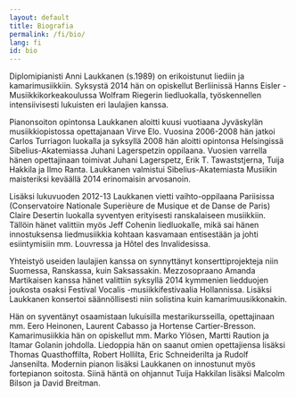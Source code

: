 ```yaml
---
layout: default
title: Biografia
permalink: /fi/bio/
lang: fi
id: bio
---
```


Diplomipianisti Anni Laukkanen (s.1989) on erikoistunut liediin ja kamarimusiikkiin. Syksystä 2014 hän on opiskellut Berliinissä Hanns Eisler -Musiikkikorkeakoulussa Wolfram Riegerin liedluokalla, työskennellen intensiivisesti lukuisten eri laulajien kanssa. 

Pianonsoiton opintonsa Laukkanen aloitti kuusi vuotiaana Jyväskylän musiikkiopistossa opettajanaan Virve Elo. Vuosina 2006-2008 hän jatkoi Carlos Turriagon luokalla ja syksyllä 2008 hän aloitti opintonsa Helsingissä Sibelius-Akatemiassa Juhani Lagerspetzin oppilaana. Vuosien varrella hänen opettajinaan toimivat Juhani Lagerspetz, Erik T. Tawaststjerna, Tuija Hakkila ja Ilmo Ranta. Laukkanen valmistui Sibelius-Akatemiasta Musiikin maisteriksi keväällä 2014 erinomaisin arvosanoin. 

Lisäksi lukuvuoden 2012-13 Laukkanen vietti vaihto-oppilaana Pariisissa (Conservatoire Nationale Superièure de Musique et de Danse de Paris) Claire Desertin luokalla syventyen erityisesti ranskalaiseen musiikkiin. Tällöin hänet valittiin myös Jeff Cohenin liedluokalle, mikä sai hänen innostuksensa liedmusiikkia kohtaan kasvamaan entisestään ja johti esiintymisiin mm. Louvressa ja Hôtel des Invalidesissa. 

Yhteistyö useiden laulajien kanssa on synnyttänyt konserttiprojekteja niin Suomessa, Ranskassa, kuin Saksassakin.  Mezzosopraano Amanda Martikaisen kanssa hänet valittiin syksyllä 2014 kymmenien liedduojen joukosta osaksi Festival Vocalis -musiikkifestivaalia Hollannissa. Lisäksi Laukkanen konsertoi säännöllisesti niin solistina kuin kamarimuusikkonakin. 

Hän on syventänyt osaamistaan lukuisilla mestarikursseilla, opettajinaan mm. Eero Heinonen, Laurent Cabasso ja Hortense Cartier-Bresson. Kamarimusiikkia hän on opiskellut mm. Marko Ylösen, Martti Raution ja Itamar Golanin johdolla. Liedoppia hän on saanut omien opettajiensa lisäksi Thomas Quasthoffilta, Robert Hollilta, Eric Schneiderilta ja Rudolf Jansenilta. Modernin pianon lisäksi Laukkanen on innostunut myös fortepianon soitosta. Siinä häntä on ohjannut Tuija Hakkilan lisäksi Malcolm Bilson ja David Breitman.

